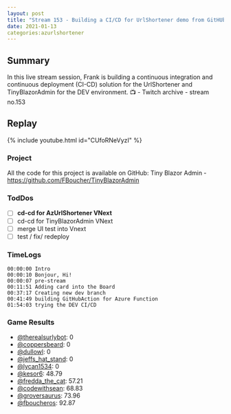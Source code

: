 ```yaml
---
layout: post
title: "Stream 153 - Building a CI/CD for UrlShortener demo from GitHUb to Azure"
date: 2021-01-13
categories:azurlshortener
---
```


## Summary

In this live stream session, Frank is building a continuous integration and continuous deployment (CI-CD) solution for the UrlShortener and TinyBlazorAdmin for the DEV environment.
📺 - Twitch archive - stream no.153

## Replay

{% include youtube.html id="CUfoRNeVyzI" %}
<br/><!--more-->

### Project

All the code for this project is available on GitHub: Tiny Blazor Admin - https://github.com/FBoucher/TinyBlazorAdmin

### TodDos

- [ ] **cd-cd for AzUrlShortener VNext**
- [ ] cd-cd for TinyBlazorAdmin VNext
- [ ] merge UI test into Vnext
- [ ] test / fix/ redeploy

### TimeLogs
    00:00:00 Intro
    00:00:10 Bonjour, Hi!
    00:00:07 pre-stream
    00:11:51 Adding card into the Board
    00:37:17 Creating new dev branch
    00:41:49 building GitHubAction for Azure Function
    01:54:03 trying the DEV CI/CD

### Game Results

- [@therealsurlybot](https://www.twitch.tv/therealsurlybot): 0
- [@coppersbeard](https://www.twitch.tv/coppersbeard): 0
- [@dullowl](https://www.twitch.tv/dullowl): 0
- [@jeffs_hat_stand](https://www.twitch.tv/jeffs_hat_stand): 0
- [@lycan1534](https://www.twitch.tv/lycan1534): 0
- [@kesor6](https://www.twitch.tv/kesor6): 48.79
- [@fredda_the_cat](https://www.twitch.tv/fredda_the_cat): 57.21
- [@codewithsean](https://www.twitch.tv/codewithsean): 68.83
- [@groversaurus](https://www.twitch.tv/groversaurus): 73.96
- [@fboucheros](https://www.twitch.tv/fboucheros): 92.87